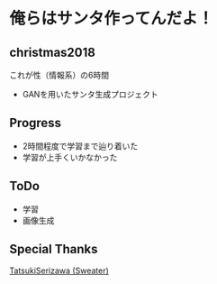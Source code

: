 # 俺らはサンタ作ってんだよ！

## christmas2018
これが性（情報系）の6時間
+ GANを用いたサンタ生成プロジェクト

## Progress
+ 2時間程度で学習まで辿り着いた
+ 学習が上手くいかなかった

## ToDo
+ 学習
+ 画像生成

## Special Thanks
[TatsukiSerizawa (Sweater)](https://github.com/TatsukiSerizawa)
